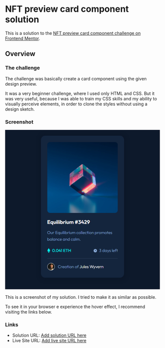 # NFT preview card component solution

This is a solution to the [NFT preview card component challenge on Frontend Mentor](https://www.frontendmentor.io/challenges/nft-preview-card-component-SbdUL_w0U). 

## Overview

### The challenge

The challenge was basically create a card component using the given design preview.

It was a very beginner challenge, where I used only HTML and CSS. But it was very useful, because I was able to train my CSS skills and my ability to visually perceive elements, in order to clone the styles without using a design sketch.


### Screenshot

![](./images/screenshot.PNG)

This is a screenshot of my solution. I tried to make it as similar as possible.

To see it in your browser e experience the hover effect, I recommend visiting the links below.


### Links

- Solution URL: [Add solution URL here](https://your-solution-url.com)
- Live Site URL: [Add live site URL here](https://your-live-site-url.com)
